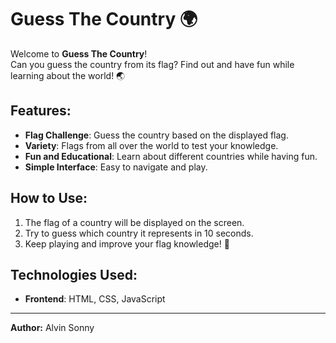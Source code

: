 # Guess The Country 🌍

Welcome to **Guess The Country**!  
Can you guess the country from its flag? Find out and have fun while learning about the world! 🌏

## Features:
- **Flag Challenge**: Guess the country based on the displayed flag.
- **Variety**: Flags from all over the world to test your knowledge.
- **Fun and Educational**: Learn about different countries while having fun.
- **Simple Interface**: Easy to navigate and play.

## How to Use:
1. The flag of a country will be displayed on the screen.
2. Try to guess which country it represents in 10 seconds.
3. Keep playing and improve your flag knowledge! 🌟

## Technologies Used:
- **Frontend**: HTML, CSS, JavaScript

---

**Author:** Alvin Sonny
